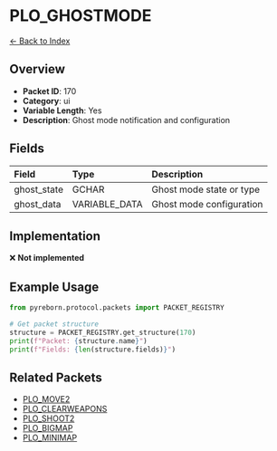 # PLO_GHOSTMODE

[← Back to Index](../index.md)

## Overview

- **Packet ID**: 170
- **Category**: ui
- **Variable Length**: Yes
- **Description**: Ghost mode notification and configuration

## Fields

| Field | Type | Description |
|:------|:-----|:------------|
| ghost_state | GCHAR | Ghost mode state or type |
| ghost_data | VARIABLE_DATA | Ghost mode configuration |

## Implementation

❌ **Not implemented**

## Example Usage

```python
from pyreborn.protocol.packets import PACKET_REGISTRY

# Get packet structure
structure = PACKET_REGISTRY.get_structure(170)
print(f"Packet: {structure.name}")
print(f"Fields: {len(structure.fields)}")
```

## Related Packets

- [PLO_MOVE2](PLO_MOVE2.md)
- [PLO_CLEARWEAPONS](PLO_CLEARWEAPONS.md)
- [PLO_SHOOT2](PLO_SHOOT2.md)
- [PLO_BIGMAP](PLO_BIGMAP.md)
- [PLO_MINIMAP](PLO_MINIMAP.md)

